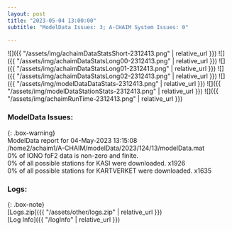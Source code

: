 ```yaml
---
layout: post
title: "2023-05-04 13:00:00"
subtitle: "ModelData Issues: 3; A-CHAIM System Issues: 0"

---
```


![]({{ "/assets/img/achaimDataStatsShort-2312413.png" | relative_url }})
![]({{ "/assets/img/achaimDataStatsLong00-2312413.png" | relative_url }})
![]({{ "/assets/img/achaimDataStatsLong01-2312413.png" | relative_url }})
![]({{ "/assets/img/achaimDataStatsLong02-2312413.png" | relative_url }})
![]({{ "/assets/img/modelDataDataStats-2312413.png" | relative_url }})
![]({{ "/assets/img/modelDataStationStats-2312413.png" | relative_url }})
![]({{ "/assets/img/achaimRunTime-2312413.png" | relative_url }})


### ModelData Issues:  
  
{: .box-warning}  
 ModelData report for 04-May-2023 13:15:08   
 /home2/achaim1/A-CHAIM/modelData/2023/124/13/modelData.mat   
 0% of IONO foF2 data is non-zero and finite.   
 0% of all possible stations for KASI were downloaded. x1926   
 0% of all possible stations for KARTVERKET were downloaded. x1635   
  


### Logs:  
  
{: .box-note}  
[Logs.zip]({{ "/assets/other/logs.zip" | relative_url }})  
[Log Info]({{ "/logInfo" | relative_url }})  
